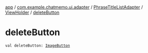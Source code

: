 [app](../../../index.md) / [com.example.chatmemo.ui.adapter](../../index.md) / [PhraseTitleListAdapter](../index.md) / [ViewHolder](index.md) / [deleteButton](./delete-button.md)

# deleteButton

`val deleteButton: `[`ImageButton`](https://developer.android.com/reference/android/widget/ImageButton.html)